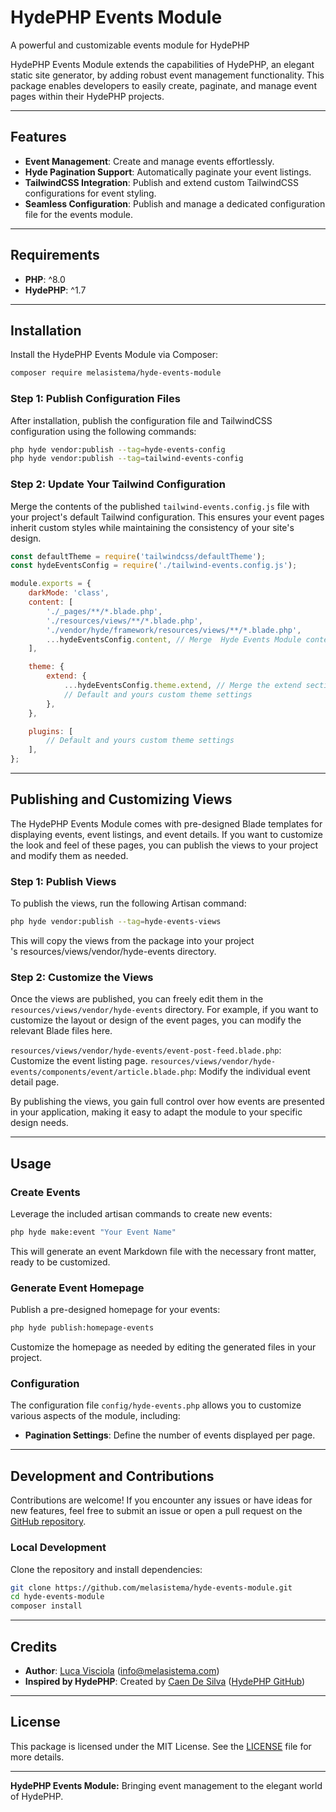# HydePHP Events Module

A powerful and customizable events module for HydePHP

HydePHP Events Module extends the capabilities of HydePHP, an elegant static site generator, by adding robust event management functionality. This package enables developers to easily create, paginate, and manage event pages within their HydePHP projects.

---

## Features

- **Event Management**: Create and manage events effortlessly.
- **Hyde Pagination Support**: Automatically paginate your event listings.
- **TailwindCSS Integration**: Publish and extend custom TailwindCSS configurations for event styling.
- **Seamless Configuration**: Publish and manage a dedicated configuration file for the events module.

---

## Requirements

- **PHP**: ^8.0
- **HydePHP**: ^1.7

---

## Installation

Install the HydePHP Events Module via Composer:

```bash
composer require melasistema/hyde-events-module
```

### Step 1: Publish Configuration Files

After installation, publish the configuration file and TailwindCSS configuration using the following commands:

```bash
php hyde vendor:publish --tag=hyde-events-config
php hyde vendor:publish --tag=tailwind-events-config
```

### Step 2: Update Your Tailwind Configuration

Merge the contents of the published `tailwind-events.config.js` file with your project's default Tailwind configuration. This ensures your event pages inherit custom styles while maintaining the consistency of your site's design.

```js
const defaultTheme = require('tailwindcss/defaultTheme');
const hydeEventsConfig = require('./tailwind-events.config.js');

module.exports = {
    darkMode: 'class',
    content: [
        './_pages/**/*.blade.php',
        './resources/views/**/*.blade.php',
        './vendor/hyde/framework/resources/views/**/*.blade.php',
        ...hydeEventsConfig.content, // Merge  Hyde Events Module content paths
    ],

    theme: {
        extend: {
            ...hydeEventsConfig.theme.extend, // Merge the extend section from the Hyde Events Module config
            // Default and yours custom theme settings
        },
    },

    plugins: [
        // Default and yours custom theme settings
    ],
};
```
---

## Publishing and Customizing Views

The HydePHP Events Module comes with pre-designed Blade templates for displaying events, event listings, and event details. If you want to customize the look and feel of these pages, you can publish the views to your project and modify them as needed.

### Step 1: Publish Views

To publish the views, run the following Artisan command:

```bash
php hyde vendor:publish --tag=hyde-events-views
```

This will copy the views from the package into your project\
's resources/views/vendor/hyde-events directory.

### Step 2: Customize the Views

Once the views are published, you can freely edit them in the <code>resources/views/vendor/hyde-events</code> directory. For example, if you want to customize the layout or design of the event pages, you can modify the relevant Blade files here.

<code>resources/views/vendor/hyde-events/event-post-feed.blade.php</code>: Customize the event listing page.
<code>resources/views/vendor/hyde-events/components/event/article.blade.php</code>: Modify the individual event detail page.

By publishing the views, you gain full control over how events are presented in your application, making it easy to adapt the module to your specific design needs.

---

## Usage

### Create Events

Leverage the included artisan commands to create new events:

```bash
php hyde make:event "Your Event Name"
```

This will generate an event Markdown file with the necessary front matter, ready to be customized.

### Generate Event Homepage

Publish a pre-designed homepage for your events:

```bash
php hyde publish:homepage-events
```

Customize the homepage as needed by editing the generated files in your project.

### Configuration

The configuration file `config/hyde-events.php` allows you to customize various aspects of the module, including:

- **Pagination Settings**: Define the number of events displayed per page.

---

## Development and Contributions

Contributions are welcome! If you encounter any issues or have ideas for new features, feel free to submit an issue or open a pull request on the [GitHub repository](https://github.com/melasistema/HydePHP-Events-Module).

### Local Development

Clone the repository and install dependencies:

```bash
git clone https://github.com/melasistema/hyde-events-module.git
cd hyde-events-module
composer install
```

---

## Credits

- **Author**: [Luca Visciola](https://github.com/melasistema) ([info@melasistema.com](mailto:info@melasistema.com))
- **Inspired by HydePHP**: Created by [Caen De Silva](https://github.com/caendesilva) ([HydePHP GitHub](https://github.com/hydephp/hyde))

---

## License

This package is licensed under the MIT License. See the [LICENSE](./LICENSE.md) file for more details.

---

**HydePHP Events Module:** Bringing event management to the elegant world of HydePHP.